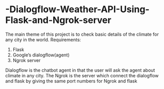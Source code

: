 # -Dialogflow-Weather-API-Using-Flask-and-Ngrok-server
The main theme of this project is to check basic details of the climate for any city in the world.
Requirements:
1.	Flask
2.	Google’s dialogflow(agent)
3.	Ngrok server

Dialogflow is the chatbot agent in that the user will ask the agent about climate in any city.
The Ngrok is the server which connect the dialogflow and flask by giving the same port numbers for Ngrok and flask

